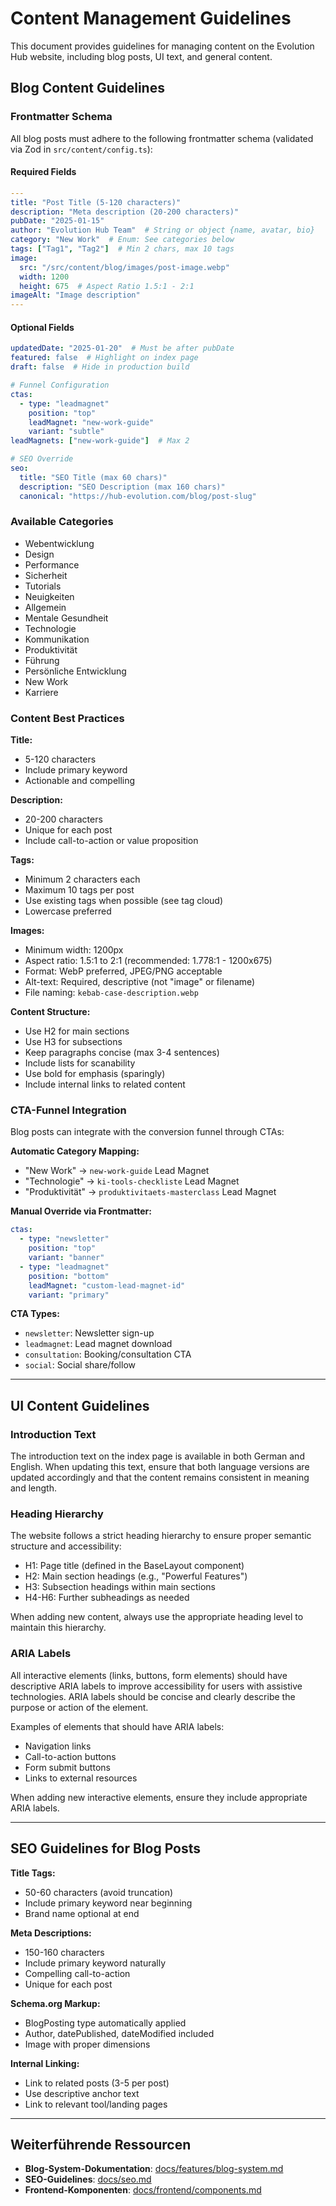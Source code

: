 # Content Management Guidelines

This document provides guidelines for managing content on the Evolution Hub website, including blog posts, UI text, and general content.

## Blog Content Guidelines

### Frontmatter Schema

All blog posts must adhere to the following frontmatter schema (validated via Zod in `src/content/config.ts`):

#### Required Fields

```yaml
---
title: "Post Title (5-120 characters)"
description: "Meta description (20-200 characters)"
pubDate: "2025-01-15"
author: "Evolution Hub Team"  # String or object {name, avatar, bio}
category: "New Work"  # Enum: See categories below
tags: ["Tag1", "Tag2"]  # Min 2 chars, max 10 tags
image:
  src: "/src/content/blog/images/post-image.webp"
  width: 1200
  height: 675  # Aspect Ratio 1.5:1 - 2:1
imageAlt: "Image description"
---
```

#### Optional Fields

```yaml
updatedDate: "2025-01-20"  # Must be after pubDate
featured: false  # Highlight on index page
draft: false  # Hide in production build

# Funnel Configuration
ctas:
  - type: "leadmagnet"
    position: "top"
    leadMagnet: "new-work-guide"
    variant: "subtle"
leadMagnets: ["new-work-guide"]  # Max 2

# SEO Override
seo:
  title: "SEO Title (max 60 chars)"
  description: "SEO Description (max 160 chars)"
  canonical: "https://hub-evolution.com/blog/post-slug"
```

### Available Categories

- Webentwicklung
- Design
- Performance
- Sicherheit
- Tutorials
- Neuigkeiten
- Allgemein
- Mentale Gesundheit
- Technologie
- Kommunikation
- Produktivität
- Führung
- Persönliche Entwicklung
- New Work
- Karriere

### Content Best Practices

**Title:**

- 5-120 characters
- Include primary keyword
- Actionable and compelling

**Description:**

- 20-200 characters
- Unique for each post
- Include call-to-action or value proposition

**Tags:**

- Minimum 2 characters each
- Maximum 10 tags per post
- Use existing tags when possible (see tag cloud)
- Lowercase preferred

**Images:**

- Minimum width: 1200px
- Aspect ratio: 1.5:1 to 2:1 (recommended: 1.778:1 - 1200x675)
- Format: WebP preferred, JPEG/PNG acceptable
- Alt-text: Required, descriptive (not "image" or filename)
- File naming: `kebab-case-description.webp`

**Content Structure:**

- Use H2 for main sections
- Use H3 for subsections
- Keep paragraphs concise (max 3-4 sentences)
- Include lists for scanability
- Use bold for emphasis (sparingly)
- Include internal links to related content

### CTA-Funnel Integration

Blog posts can integrate with the conversion funnel through CTAs:

**Automatic Category Mapping:**

- "New Work" → `new-work-guide` Lead Magnet
- "Technologie" → `ki-tools-checkliste` Lead Magnet
- "Produktivität" → `produktivitaets-masterclass` Lead Magnet

**Manual Override via Frontmatter:**

```yaml
ctas:
  - type: "newsletter"
    position: "top"
    variant: "banner"
  - type: "leadmagnet"
    position: "bottom"
    leadMagnet: "custom-lead-magnet-id"
    variant: "primary"
```

**CTA Types:**

- `newsletter`: Newsletter sign-up
- `leadmagnet`: Lead magnet download
- `consultation`: Booking/consultation CTA
- `social`: Social share/follow

---

## UI Content Guidelines

### Introduction Text

The introduction text on the index page is available in both German and English. When updating this text, ensure that both language versions are updated accordingly and that the content remains consistent in meaning and length.

### Heading Hierarchy

The website follows a strict heading hierarchy to ensure proper semantic structure and accessibility:

- H1: Page title (defined in the BaseLayout component)
- H2: Main section headings (e.g., "Powerful Features")
- H3: Subsection headings within main sections
- H4-H6: Further subheadings as needed

When adding new content, always use the appropriate heading level to maintain this hierarchy.

### ARIA Labels

All interactive elements (links, buttons, form elements) should have descriptive ARIA labels to improve accessibility for users with assistive technologies. ARIA labels should be concise and clearly describe the purpose or action of the element.

Examples of elements that should have ARIA labels:

- Navigation links
- Call-to-action buttons
- Form submit buttons
- Links to external resources

When adding new interactive elements, ensure they include appropriate ARIA labels.

---

## SEO Guidelines for Blog Posts

**Title Tags:**

- 50-60 characters (avoid truncation)
- Include primary keyword near beginning
- Brand name optional at end

**Meta Descriptions:**

- 150-160 characters
- Include primary keyword naturally
- Compelling call-to-action
- Unique for each post

**Schema.org Markup:**

- BlogPosting type automatically applied
- Author, datePublished, dateModified included
- Image with proper dimensions

**Internal Linking:**

- Link to related posts (3-5 per post)
- Use descriptive anchor text
- Link to relevant tool/landing pages

---

## Weiterführende Ressourcen

- **Blog-System-Dokumentation**: [docs/features/blog-system.md](./features/blog-system.md)
- **SEO-Guidelines**: [docs/seo.md](./seo.md)
- **Frontend-Komponenten**: [docs/frontend/components.md](./frontend/components.md)
